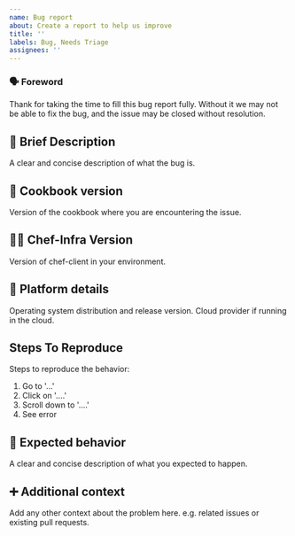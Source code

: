 ```yaml
---
name: Bug report
about: Create a report to help us improve
title: ''
labels: Bug, Needs Triage
assignees: ''
---
```


### :speaking_head: Foreword

Thank for taking the time to fill this bug report fully. Without it we may not be able to fix the bug, and the issue may be closed without resolution.

## :ghost: Brief Description

A clear and concise description of what the bug is.

## :pancakes: Cookbook version

Version of the cookbook where you are encountering the issue.

## :woman_cook:  Chef-Infra Version

Version of chef-client in your environment.

## :tophat: Platform details

Operating system distribution and release version. Cloud provider if running in the cloud.

## Steps To Reproduce

Steps to reproduce the behavior:

1. Go to '...'
2. Click on '....'
3. Scroll down to '....'
4. See error

## :police_car: Expected behavior

A clear and concise description of what you expected to happen.

## :heavy_plus_sign: Additional context

Add any other context about the problem here. e.g. related issues or existing pull requests.
